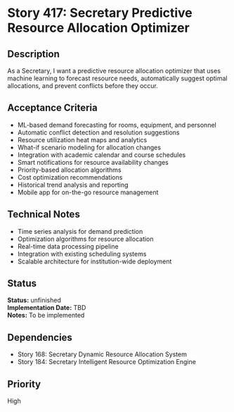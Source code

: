 # Story 417: Secretary Predictive Resource Allocation Optimizer

## Description
As a Secretary, I want a predictive resource allocation optimizer that uses machine learning to forecast resource needs, automatically suggest optimal allocations, and prevent conflicts before they occur.

## Acceptance Criteria
- ML-based demand forecasting for rooms, equipment, and personnel
- Automatic conflict detection and resolution suggestions
- Resource utilization heat maps and analytics
- What-if scenario modeling for allocation changes
- Integration with academic calendar and course schedules
- Smart notifications for resource availability changes
- Priority-based allocation algorithms
- Cost optimization recommendations
- Historical trend analysis and reporting
- Mobile app for on-the-go resource management

## Technical Notes
- Time series analysis for demand prediction
- Optimization algorithms for resource allocation
- Real-time data processing pipeline
- Integration with existing scheduling systems
- Scalable architecture for institution-wide deployment


## Status
**Status:** unfinished  
**Implementation Date:** TBD  
**Notes:** To be implemented
## Dependencies
- Story 168: Secretary Dynamic Resource Allocation System
- Story 184: Secretary Intelligent Resource Optimization Engine

## Priority
High